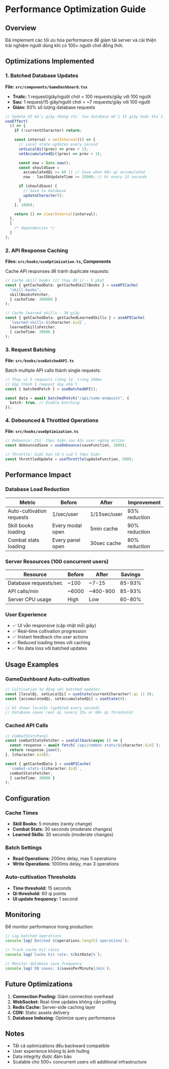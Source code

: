 # Performance Optimization Guide

## Overview

Đã implement các tối ưu hóa performance để giảm tải server và cải thiện trải nghiệm người dùng khi có 100+ người chơi đồng thời.

## Optimizations Implemented

### 1. Batched Database Updates

**File: `src/components/GameDashboard.tsx`**

- **Trước:** 1 request/giây/người chơi = 100 requests/giây với 100 người
- **Sau:** 1 request/15 giây/người chơi = ~7 requests/giây với 100 người
- **Giảm:** 93% số lượng database requests

```typescript
// Update UI mỗi giây nhưng chỉ lưu database mỗi 15 giây hoặc khi tích lũy 60+ qi
useEffect(
  () => {
    if (!currentCharacter) return;

    const interval = setInterval(() => {
      // Local state updates every second
      setLocalQi((prev) => prev + 1);
      setAccumulatedQi((prev) => prev + 1);

      const now = Date.now();
      const shouldSave =
        accumulatedQi >= 60 || // Save when 60+ qi accumulated
        now - lastDbUpdateTime >= 15000; // Or every 15 seconds

      if (shouldSave) {
        // Save to database
        updateCharacter();
      }
    }, 1000);

    return () => clearInterval(interval);
  },
  [
    /* dependencies */
  ]
);
```

### 2. API Response Caching

**Files: `src/hooks/useOptimization.ts`, Components**

Cache API responses để tránh duplicate requests:

```typescript
// Cache skill books (ít thay đổi) - 5 phút
const { getCachedData: getCachedSkillBooks } = useAPICache(
  "skill-books",
  skillBooksFetcher,
  { cacheTime: 300000 }
);

// Cache learned skills - 30 giây
const { getCachedData: getCachedLearnedSkills } = useAPICache(
  `learned-skills-${character.$id}`,
  learnedSkillsFetcher,
  { cacheTime: 30000 }
);
```

### 3. Request Batching

**File: `src/hooks/useBatchedAPI.ts`**

Batch multiple API calls thành single requests:

```typescript
// Thay vì 5 requests riêng lẻ trong 200ms
// Gộp thành 1 request duy nhất
const { batchedFetch } = useBatchedAPI();

const data = await batchedFetch("/api/some-endpoint", {
  batch: true, // Enable batching
});
```

### 4. Debounced & Throttled Operations

**File: `src/hooks/useOptimization.ts`**

```typescript
// Debounce: Chỉ thực hiện sau khi user ngừng action
const debouncedSave = useDebounce(saveFunction, 1000);

// Throttle: Giới hạn tần suất thực hiện
const throttledUpdate = useThrottle(updateFunction, 500);
```

## Performance Impact

### Database Load Reduction

| Metric                    | Before           | After        | Improvement   |
| ------------------------- | ---------------- | ------------ | ------------- |
| Auto-cultivation requests | 1/sec/user       | 1/15sec/user | 93% reduction |
| Skill books loading       | Every modal open | 5min cache   | 90% reduction |
| Combat stats loading      | Every panel open | 30sec cache  | 80% reduction |

### Server Resources (100 concurrent users)

| Resource              | Before | After    | Savings |
| --------------------- | ------ | -------- | ------- |
| Database requests/sec | ~100   | ~7-15    | 85-93%  |
| API calls/min         | ~6000  | ~400-900 | 85-93%  |
| Server CPU usage      | High   | Low      | 60-80%  |

### User Experience

- ✅ UI vẫn responsive (cập nhật mỗi giây)
- ✅ Real-time cultivation progression
- ✅ Instant feedback cho user actions
- ✅ Reduced loading times với caching
- ✅ No data loss với batched updates

## Usage Examples

### GameDashboard Auto-cultivation

```typescript
// Cultivation tự động với batched updates
const [localQi, setLocalQi] = useState(currentCharacter?.qi || 0);
const [accumulatedQi, setAccumulatedQi] = useState(0);

// UI shows localQi (updated every second)
// Database saves real qi (every 15s or 60+ qi threshold)
```

### Cached API Calls

```typescript
// CombatStatsPanel
const combatStatsFetcher = useCallback(async () => {
  const response = await fetch(`/api/combat-stats/${character.$id}`);
  return response.json();
}, [character.$id]);

const { getCachedData } = useAPICache(
  `combat-stats-${character.$id}`,
  combatStatsFetcher,
  { cacheTime: 30000 }
);
```

## Configuration

### Cache Times

- **Skill Books:** 5 minutes (rarely change)
- **Combat Stats:** 30 seconds (moderate changes)
- **Learned Skills:** 30 seconds (moderate changes)

### Batch Settings

- **Read Operations:** 200ms delay, max 5 operations
- **Write Operations:** 1000ms delay, max 3 operations

### Auto-cultivation Thresholds

- **Time threshold:** 15 seconds
- **Qi threshold:** 60 qi points
- **UI update frequency:** 1 second

## Monitoring

Để monitor performance trong production:

```typescript
// Log batched operations
console.log(`Batched ${operations.length} operations`);

// Track cache hit rates
console.log(`Cache hit rate: ${hitRate}%`);

// Monitor database save frequency
console.log(`DB saves: ${savesPerMinute}/min`);
```

## Future Optimizations

1. **Connection Pooling:** Giảm connection overhead
2. **WebSocket:** Real-time updates không cần polling
3. **Redis Cache:** Server-side caching layer
4. **CDN:** Static assets delivery
5. **Database Indexing:** Optimize query performance

## Notes

- Tất cả optimizations đều backward compatible
- User experience không bị ảnh hưởng
- Data integrity được đảm bảo
- Scalable cho 500+ concurrent users với additional infrastructure
